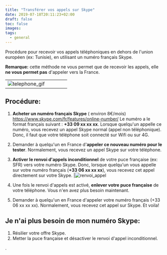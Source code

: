 ```yaml
---
title: "Transférer vos appels sur Skype"
date: 2019-07-18T20:11:23+02:00
draft: false
toc: false
images:
tags:
  - general
---
```

Procédure pour recevoir vos appels téléphoniques en dehors de l'union européen (ex: Tunisie), en utilisant un numéro français Skype.

**Remarque:** cette méthode ne vous permet que de recevoir les appels, elle **ne vous permet pas** d'appeler vers la France.

|   |   |   |   |   |
|---|---|---|---|---|
|![telephone_gif](https://media2.giphy.com/media/ff6IT8IzC5hEQ/giphy.gif)

## Procédure:
1. **Acheter un numéro français Skype** ( environ 8€/mois) https://www.skype.com/fr/features/online-number/
Le numéro a le format français suivant : **+33 09 xx xx xx**. Lorsque quelqu'un appelle ce numéro, vous recevez un appel Skype normal (appel non téléphonique). Donc, il faut que votre téléphone soit connecté sur Wifi ou sur 4G.

2.  Demander à quelqu'un en France d'**appeler ce nouveau numéro pour le tester**. Normalement, vous recevez un appel Skype sur votre téléphone.
3. **Activer le renvoi d'appels inconditionnel** de votre puce française (ex: SFR) vers votre numéro Skype.
Donc, lorsque quelqu'un vous appelle sur votre numéro français (**+33 06 xx xx xx**), vous recevez cet appel directement sur votre Skype.
|![renvoi_appel](https://raw.githubusercontent.com/hhassen/hhassen.github.io_source/master/_gen/images/transfer_appel_inconditionnel.png)

4. Une fois le renvoi d'appels est activé, **enlever votre puce française** de votre téléphone. Vous n'en avez plus besoin maintenant.
5. Demander à quelqu'un en France d'appeler votre numéro français (+33 06 xx xx xx). Normalement, vous recevez cet appel sur Skype. Et voila!

## Je n'ai plus besoin de mon numéro Skype:
1. Résilier votre offre Skype.
2. Metter la puce française et désactiver le renvoi d'appel inconditionnel.


.
